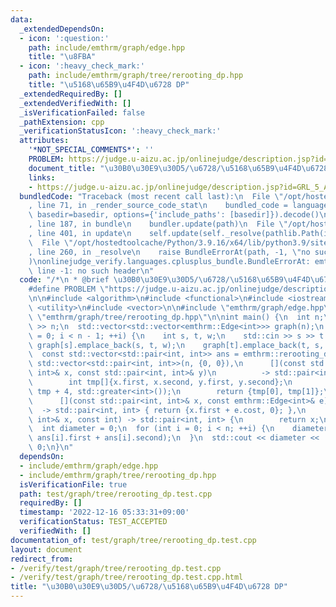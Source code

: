 ```yaml
---
data:
  _extendedDependsOn:
  - icon: ':question:'
    path: include/emthrm/graph/edge.hpp
    title: "\u8FBA"
  - icon: ':heavy_check_mark:'
    path: include/emthrm/graph/tree/rerooting_dp.hpp
    title: "\u5168\u65B9\u4F4D\u6728 DP"
  _extendedRequiredBy: []
  _extendedVerifiedWith: []
  _isVerificationFailed: false
  _pathExtension: cpp
  _verificationStatusIcon: ':heavy_check_mark:'
  attributes:
    '*NOT_SPECIAL_COMMENTS*': ''
    PROBLEM: https://judge.u-aizu.ac.jp/onlinejudge/description.jsp?id=GRL_5_A
    document_title: "\u30B0\u30E9\u30D5/\u6728/\u5168\u65B9\u4F4D\u6728 DP"
    links:
    - https://judge.u-aizu.ac.jp/onlinejudge/description.jsp?id=GRL_5_A
  bundledCode: "Traceback (most recent call last):\n  File \"/opt/hostedtoolcache/Python/3.9.16/x64/lib/python3.9/site-packages/onlinejudge_verify/documentation/build.py\"\
    , line 71, in _render_source_code_stat\n    bundled_code = language.bundle(stat.path,\
    \ basedir=basedir, options={'include_paths': [basedir]}).decode()\n  File \"/opt/hostedtoolcache/Python/3.9.16/x64/lib/python3.9/site-packages/onlinejudge_verify/languages/cplusplus.py\"\
    , line 187, in bundle\n    bundler.update(path)\n  File \"/opt/hostedtoolcache/Python/3.9.16/x64/lib/python3.9/site-packages/onlinejudge_verify/languages/cplusplus_bundle.py\"\
    , line 401, in update\n    self.update(self._resolve(pathlib.Path(included), included_from=path))\n\
    \  File \"/opt/hostedtoolcache/Python/3.9.16/x64/lib/python3.9/site-packages/onlinejudge_verify/languages/cplusplus_bundle.py\"\
    , line 260, in _resolve\n    raise BundleErrorAt(path, -1, \"no such header\"\
    )\nonlinejudge_verify.languages.cplusplus_bundle.BundleErrorAt: emthrm/graph/edge.hpp:\
    \ line -1: no such header\n"
  code: "/*\n * @brief \u30B0\u30E9\u30D5/\u6728/\u5168\u65B9\u4F4D\u6728 DP\n */\n\
    #define PROBLEM \"https://judge.u-aizu.ac.jp/onlinejudge/description.jsp?id=GRL_5_A\"\
    \n\n#include <algorithm>\n#include <functional>\n#include <iostream>\n#include\
    \ <utility>\n#include <vector>\n\n#include \"emthrm/graph/edge.hpp\"\n#include\
    \ \"emthrm/graph/tree/rerooting_dp.hpp\"\n\nint main() {\n  int n;\n  std::cin\
    \ >> n;\n  std::vector<std::vector<emthrm::Edge<int>>> graph(n);\n  for (int i\
    \ = 0; i < n - 1; ++i) {\n    int s, t, w;\n    std::cin >> s >> t >> w;\n   \
    \ graph[s].emplace_back(s, t, w);\n    graph[t].emplace_back(t, s, w);\n  }\n\
    \  const std::vector<std::pair<int, int>> ans = emthrm::rerooting_dp(\n      graph,\
    \ std::vector<std::pair<int, int>>(n, {0, 0}),\n      [](const std::pair<int,\
    \ int>& x, const std::pair<int, int>& y)\n          -> std::pair<int, int> {\n\
    \        int tmp[]{x.first, x.second, y.first, y.second};\n        std::sort(tmp,\
    \ tmp + 4, std::greater<int>());\n        return {tmp[0], tmp[1]};\n      },\n\
    \      [](const std::pair<int, int>& x, const emthrm::Edge<int>& e)\n        \
    \  -> std::pair<int, int> { return {x.first + e.cost, 0}; },\n      [](const std::pair<int,\
    \ int>& x, const int) -> std::pair<int, int> {\n        return x;\n      });\n\
    \  int diameter = 0;\n  for (int i = 0; i < n; ++i) {\n    diameter = std::max(diameter,\
    \ ans[i].first + ans[i].second);\n  }\n  std::cout << diameter << '\\n';\n  return\
    \ 0;\n}\n"
  dependsOn:
  - include/emthrm/graph/edge.hpp
  - include/emthrm/graph/tree/rerooting_dp.hpp
  isVerificationFile: true
  path: test/graph/tree/rerooting_dp.test.cpp
  requiredBy: []
  timestamp: '2022-12-16 05:33:31+09:00'
  verificationStatus: TEST_ACCEPTED
  verifiedWith: []
documentation_of: test/graph/tree/rerooting_dp.test.cpp
layout: document
redirect_from:
- /verify/test/graph/tree/rerooting_dp.test.cpp
- /verify/test/graph/tree/rerooting_dp.test.cpp.html
title: "\u30B0\u30E9\u30D5/\u6728/\u5168\u65B9\u4F4D\u6728 DP"
---
```

